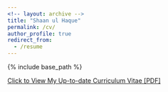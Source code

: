 ```yaml
---
<!-- layout: archive -->
title: "Shaan ul Haque"
permalink: /cv/
author_profile: true
redirect_from:
  - /resume
---
```


{% include base_path %}

[Click to View My Up-to-date Curriculum Vitae [PDF]](http://shaan3130.github.io/files/new_CV.pdf)

<!-- <embed src="http://shaan3130.github.io/files/resume.pdf" width="650" height="1800" type='application/pdf'> -->
